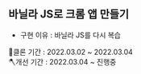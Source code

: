 ## 바닐라 JS로 크롬 앱 만들기 

- 구현 이유 : 바닐라 JS를 다시 복습


🚩클론 기간 : 2022.03.02 ~ 2022.03.04  
🪓개선 기간 : 2022.03.04 ~ 진행중
